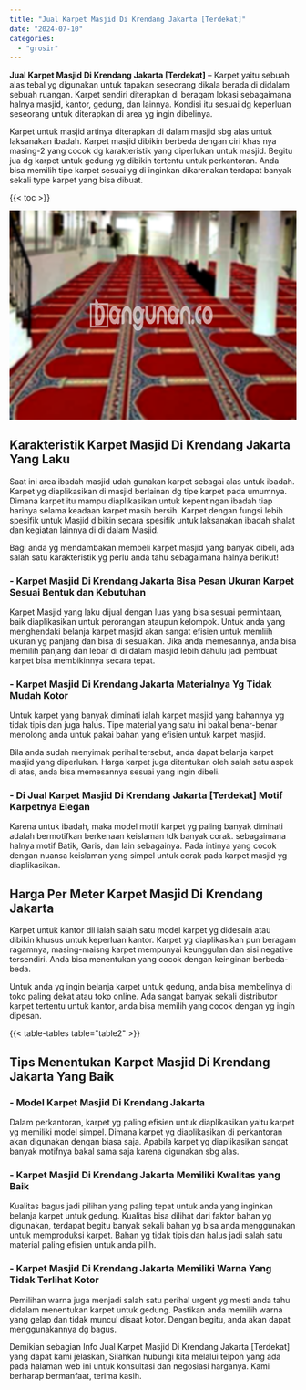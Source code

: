 ```yaml
---
title: "Jual Karpet Masjid Di Krendang Jakarta [Terdekat]"
date: "2024-07-10"
categories: 
  - "grosir"
---
```


**Jual Karpet Masjid Di Krendang Jakarta \[Terdekat\]** – Karpet yaitu sebuah alas tebal yg digunakan untuk tapakan seseorang dikala berada di didalam sebuah ruangan. Karpet sendiri diterapkan di beragam lokasi sebagaimana halnya masjid, kantor, gedung, dan lainnya. Kondisi itu sesuai dg keperluan seseorang untuk diterapkan di area yg ingin dibelinya.

Karpet untuk masjid artinya diterapkan di dalam masjid sbg alas untuk laksanakan ibadah. Karpet masjid dibikin berbeda dengan ciri khas nya masing-2 yang cocok dg karakteristik yang diperlukan untuk masjid. Begitu jua dg karpet untuk gedung yg dibikin tertentu untuk perkantoran. Anda bisa memilih tipe karpet sesuai yg di inginkan dikarenakan terdapat banyak sekali type karpet yang bisa dibuat.

{{< toc >}}

![Jual Karpet Masjid Di Krendang Jakarta [Terdekat]](/images/grosir-karpet-murah-68.png)

## Karakteristik Karpet Masjid Di Krendang Jakarta Yang Laku

Saat ini area ibadah masjid udah gunakan karpet sebagai alas untuk ibadah. Karpet yg diaplikasikan di masjid berlainan dg tipe karpet pada umumnya. Dimana karpet itu mampu diaplikasikan untuk kepentingan ibadah tiap harinya selama keadaan karpet masih bersih. Karpet dengan fungsi lebih spesifik untuk Masjid dibikin secara spesifik untuk laksanakan ibadah shalat dan kegiatan lainnya di di dalam Masjid.

Bagi anda yg mendambakan membeli karpet masjid yang banyak dibeli, ada salah satu karakteristik yg perlu anda tahu sebagaimana halnya berikut!

### \- Karpet Masjid Di Krendang Jakarta Bisa Pesan Ukuran Karpet Sesuai Bentuk dan Kebutuhan

Karpet Masjid yang laku dijual dengan luas yang bisa sesuai permintaan, baik diaplikasikan untuk perorangan ataupun kelompok. Untuk anda yang menghendaki belanja karpet masjid akan sangat efisien untuk memliih ukuran yg panjang dan bisa di sesuaikan. Jika anda memesannya, anda bisa memilih panjang dan lebar di di dalam masjid lebih dahulu jadi pembuat karpet bisa membikinnya secara tepat.

### \- Karpet Masjid Di Krendang Jakarta Materialnya Yg Tidak Mudah Kotor

Untuk karpet yang banyak diminati ialah karpet masjid yang bahannya yg tidak tipis dan juga halus. Tipe material yang satu ini bakal benar-benar menolong anda untuk pakai bahan yang efisien untuk karpet masjid.

Bila anda sudah menyimak perihal tersebut, anda dapat belanja karpet masjid yang diperlukan. Harga karpet juga ditentukan oleh salah satu aspek di atas, anda bisa memesannya sesuai yang ingin dibeli.

### \- Di Jual Karpet Masjid Di Krendang Jakarta \[Terdekat\] Motif Karpetnya Elegan

Karena untuk ibadah, maka model motif karpet yg paling banyak diminati adalah bermotifkan berkenaan keislaman tdk banyak corak. sebagaimana halnya motif Batik, Garis, dan lain sebagainya. Pada intinya yang cocok dengan nuansa keislaman yang simpel untuk corak pada karpet masjid yg diaplikasikan.

## Harga Per Meter Karpet Masjid Di Krendang Jakarta

Karpet untuk kantor dll ialah salah satu model karpet yg didesain atau dibikin khusus untuk keperluan kantor. Karpet yg diaplikasikan pun beragam ragamnya, masing-maisng karpet mempunyai keunggulan dan sisi negative tersendiri. Anda bisa menentukan yang cocok dengan keinginan berbeda-beda.

Untuk anda yg ingin belanja karpet untuk gedung, anda bisa membelinya di toko paling dekat atau toko online. Ada sangat banyak sekali distributor karpet tertentu untuk kantor, anda bisa memilih yang cocok dengan yg ingin dipesan.

{{< table-tables table="table2" >}}

## Tips Menentukan Karpet Masjid Di Krendang Jakarta Yang Baik

### \- Model Karpet Masjid Di Krendang Jakarta

Dalam perkantoran, karpet yg paling efisien untuk diaplikasikan yaitu karpet yg memiliki model simpel. Dimana karpet yg diaplikasikan di perkantoran akan digunakan dengan biasa saja. Apabila karpet yg diaplikasikan sangat banyak motifnya bakal sama saja karena digunakan sbg alas.

### \- Karpet Masjid Di Krendang Jakarta Memiliki Kwalitas yang Baik

Kualitas bagus jadi pilihan yang paling tepat untuk anda yang inginkan belanja karpet untuk gedung. Kualitas bisa dilihat dari faktor bahan yg digunakan, terdapat begitu banyak sekali bahan yg bisa anda menggunakan untuk memproduksi karpet. Bahan yg tidak tipis dan halus jadi salah satu material paling efisien untuk anda pilih.

### \- Karpet Masjid Di Krendang Jakarta Memiliki Warna Yang Tidak Terlihat Kotor

Pemilihan warna juga menjadi salah satu perihal urgent yg mesti anda tahu didalam menentukan karpet untuk gedung. Pastikan anda memilih warna yang gelap dan tidak muncul disaat kotor. Dengan begitu, anda akan dapat menggunakannya dg bagus.

Demikian sebagian Info Jual Karpet Masjid Di Krendang Jakarta \[Terdekat\] yang dapat kami jelaskan, Silahkan hubungi kita melalui telpon yang ada pada halaman web ini untuk konsultasi dan negosiasi harganya. Kami berharap bermanfaat, terima kasih.
